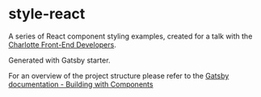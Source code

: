 # style-react

A series of React component styling examples, created for a talk with the
[Charlotte Front-End Developers](https://www.meetup.com/Charlotte-Front-End-Developers).

Generated with Gatsby starter.

For an overview of the project structure please refer to the
[Gatsby documentation - Building with Components](https://www.gatsbyjs.org/docs/building-with-components/)
